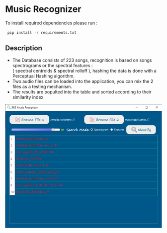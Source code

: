# Music Recognizer

To install required dependencies please run :
```python
 pip install -r requirements.txt
```

## Description
* The Database consists of 223 songs, recognition is based on songs spectrograms or the spectral features : <br/>
( spectral centroids & spectral rolloff ), hashing the data is done with a Perceptual Hashing algorithm.
* Two audio files can be loaded into the application, you can mix the 2 files as a testing mechanism.
* The results are populted into the table and sorted according to their similarity index

![ Mix your Song and it will try to recognize the Output](res/Screenshot.png)
